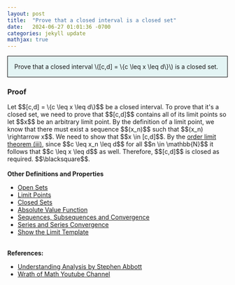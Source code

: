 ```yaml
---
layout: post
title:  "Prove that a closed interval is a closed set"
date:   2024-06-27 01:01:36 -0700
categories: jekyll update
mathjax: true
---
```

<div style="background-color: #E3F4F4; padding: 15px 15px 15px 15px; border:1px solid black;">
  Prove that a closed interval \([c,d] = \{c \leq x \leq d\}\) is a closed set.
</div>
<!------------------------------------------------------------------------------------>
<h3>Proof</h3>
Let $$[c,d] = \{c \leq x \leq d\}$$ be a closed interval. To prove that it's a closed set, we need to prove that $$[c,d]$$ contains all of its limit points so let $$x$$ be an arbitrary limit point. By the definition of a limit point, we know that there must exist a sequence $$(x_n)$$ such that $$(x_n) \rightarrow x$$. We need to show that $$x \in [c,d]$$. 
By the <a href="https://strncat.github.io/jekyll/update/2024/06/02/analysis-seq-order-limit-theorem.html">order limit theorem (iii)</a>, since $$c \leq x_n \leq d$$ for all $$n \in \mathbb{N}$$ it follows that $$c \leq x \leq d$$ as well. Therefore, $$[c,d]$$ is closed as required. $$\blacksquare$$.
<br>
<br>
<!------------------------------------------------------------------------------------>
<b>Other Definitions and Properties</b>
<ul>
<li><a href="https://strncat.github.io/jekyll/update/2024/06/22/analysis-sets-open.html">Open Sets</a></li>
<li><a href="https://strncat.github.io/jekyll/update/2024/06/24/analysis-sets-limit-points.html">Limit Points</a></li>
<li><a href="https://strncat.github.io/jekyll/update/2024/06/25/analysis-sets-closed.html">Closed Sets</a></li>	
<li><a href="https://strncat.github.io/jekyll/update/2024/05/26/analysis-absolute-value-properties.html">Absolute Value Function</a></li>
<li><a href="https://strncat.github.io/jekyll/update/2024/05/21/analysis-seq-definitions.html">Sequences, Subsequences and Convergence</a></li>
<li><a href="https://strncat.github.io/jekyll/update/2024/06/10/analysis-series-definitions.html">Series and Series Convergence</a></li>
<li><a href="https://strncat.github.io/jekyll/update/2024/05/12/analysis-seq-limit-template.html">Show the Limit Template</a></li>
</ul>
<br>
<!------------------------------------------------------------------------------------>
<b>References:</b>
<ul>
<li><a href="https://www.amazon.com/Understanding-Analysis-Undergraduate-Texts-Mathematics/dp/1493927116">Understanding Analysis by Stephen Abbott</a></li>
<li><a href="https://www.youtube.com/watch?v=Mh1noyFVNVg">Wrath of Math Youtube Channel</a></li>
</ul>